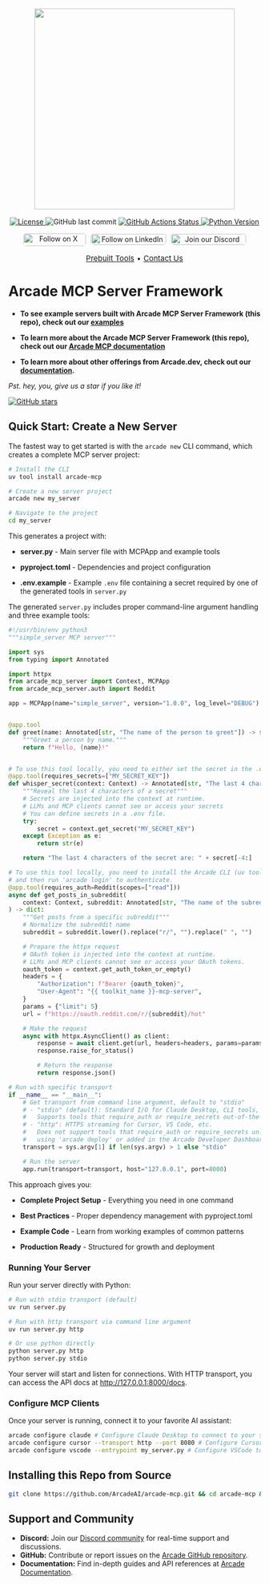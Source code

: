 <h3 align="center">
  <a name="readme-top"></a>
  <img
    src="https://docs.arcade.dev/images/logo/arcade-logo.png"
    style="width: 400px;"
  >
</h3>
<div align="center">
    <a href="https://github.com/arcadeai/arcade-mcp/blob/main/LICENSE">
  <img src="https://img.shields.io/badge/License-MIT-yellow.svg" alt="License">
</a>
  <img src="https://img.shields.io/github/last-commit/ArcadeAI/arcade-mcp" alt="GitHub last commit">
<a href="https://github.com/arcadeai/arcade-mcp/actions?query=branch%3Amain">
<img src="https://img.shields.io/github/actions/workflow/status/arcadeai/arcade-mcp/main.yml?branch=main" alt="GitHub Actions Status">
</a>
<a href="https://img.shields.io/pypi/pyversions/arcade-mcp">
  <img src="https://img.shields.io/pypi/pyversions/arcade-mcp" alt="Python Version">
</a>
</div>
<div>
  <p align="center" style="display: flex; justify-content: center; gap: 10px;">
    <a href="https://x.com/TryArcade">
      <img src="https://img.shields.io/badge/Follow%20on%20X-000000?style=for-the-badge&logo=x&logoColor=white" alt="Follow on X" style="width: 125px;height: 25px; padding-top: .8px; border-radius: 5px;" />
    </a>
    <a href="https://www.linkedin.com/company/arcade-mcp" >
      <img src="https://img.shields.io/badge/Follow%20on%20LinkedIn-0077B5?style=for-the-badge&logo=linkedin&logoColor=white" alt="Follow on LinkedIn" style="width: 150px; padding-top: 1.5px;height: 22px; border-radius: 5px;" />
    </a>
    <a href="https://discord.com/invite/GUZEMpEZ9p">
      <img src="https://img.shields.io/badge/Join%20our%20Discord-5865F2?style=for-the-badge&logo=discord&logoColor=white" alt="Join our Discord" style="width: 150px; padding-top: 1.5px; height: 22px; border-radius: 5px;" />
    </a>
  </p>
</div>

<p align="center" style="display: flex; justify-content: center; gap: 5px; font-size: 15px;">
    <a href="https://docs.arcade.dev/tools" target="_blank">Prebuilt Tools</a> •
    <a href="https://docs.arcade.dev/home/contact-us" target="_blank">Contact Us</a>

# Arcade MCP Server Framework

* **To see example servers built with Arcade MCP Server Framework (this repo), check out our [examples](examples/)**

* **To learn more about the Arcade MCP Server Framework (this repo), check out our [Arcade MCP documentation](https://docs.arcade.dev/en/home/build-tools/create-a-mcp-server)**

* **To learn more about other offerings from Arcade.dev, check out our [documentation](https://docs.arcade.dev/home).**

_Pst. hey, you, give us a star if you like it!_

<a href="https://github.com/ArcadeAI/arcade-mcp">
  <img src="https://img.shields.io/github/stars/ArcadeAI/arcade-mcp.svg" alt="GitHub stars">
</a>

## Quick Start: Create a New Server

The fastest way to get started is with the `arcade new` CLI command, which creates a complete MCP server project:

```bash
# Install the CLI
uv tool install arcade-mcp

# Create a new server project
arcade new my_server

# Navigate to the project
cd my_server
```

This generates a project with:

- **server.py** - Main server file with MCPApp and example tools

- **pyproject.toml** - Dependencies and project configuration

- **.env.example** - Example `.env` file containing a secret required by one of the generated tools in `server.py`

The generated `server.py` includes proper command-line argument handling and three example tools:

```python
#!/usr/bin/env python3
"""simple_server MCP server"""

import sys
from typing import Annotated

import httpx
from arcade_mcp_server import Context, MCPApp
from arcade_mcp_server.auth import Reddit

app = MCPApp(name="simple_server", version="1.0.0", log_level="DEBUG")


@app.tool
def greet(name: Annotated[str, "The name of the person to greet"]) -> str:
    """Greet a person by name."""
    return f"Hello, {name}!"


# To use this tool locally, you need to either set the secret in the .env file or as an environment variable
@app.tool(requires_secrets=["MY_SECRET_KEY"])
def whisper_secret(context: Context) -> Annotated[str, "The last 4 characters of the secret"]:
    """Reveal the last 4 characters of a secret"""
    # Secrets are injected into the context at runtime.
    # LLMs and MCP clients cannot see or access your secrets
    # You can define secrets in a .env file.
    try:
        secret = context.get_secret("MY_SECRET_KEY")
    except Exception as e:
        return str(e)

    return "The last 4 characters of the secret are: " + secret[-4:]

# To use this tool locally, you need to install the Arcade CLI (uv tool install arcade-mcp)
# and then run 'arcade login' to authenticate.
@app.tool(requires_auth=Reddit(scopes=["read"]))
async def get_posts_in_subreddit(
    context: Context, subreddit: Annotated[str, "The name of the subreddit"]
) -> dict:
    """Get posts from a specific subreddit"""
    # Normalize the subreddit name
    subreddit = subreddit.lower().replace("r/", "").replace(" ", "")

    # Prepare the httpx request
    # OAuth token is injected into the context at runtime.
    # LLMs and MCP clients cannot see or access your OAuth tokens.
    oauth_token = context.get_auth_token_or_empty()
    headers = {
        "Authorization": f"Bearer {oauth_token}",
        "User-Agent": "{{ toolkit_name }}-mcp-server",
    }
    params = {"limit": 5}
    url = f"https://oauth.reddit.com/r/{subreddit}/hot"

    # Make the request
    async with httpx.AsyncClient() as client:
        response = await client.get(url, headers=headers, params=params)
        response.raise_for_status()

        # Return the response
        return response.json()

# Run with specific transport
if __name__ == "__main__":
    # Get transport from command line argument, default to "stdio"
    # - "stdio" (default): Standard I/O for Claude Desktop, CLI tools, etc.
    #   Supports tools that require_auth or require_secrets out-of-the-box
    # - "http": HTTPS streaming for Cursor, VS Code, etc.
    #   Does not support tools that require_auth or require_secrets unless the server is deployed
    #   using 'arcade deploy' or added in the Arcade Developer Dashboard with 'Arcade' server type
    transport = sys.argv[1] if len(sys.argv) > 1 else "stdio"

    # Run the server
    app.run(transport=transport, host="127.0.0.1", port=8000)

```

This approach gives you:
- **Complete Project Setup** - Everything you need in one command

- **Best Practices** - Proper dependency management with pyproject.toml

- **Example Code** - Learn from working examples of common patterns

- **Production Ready** - Structured for growth and deployment

### Running Your Server

Run your server directly with Python:

```bash
# Run with stdio transport (default)
uv run server.py

# Run with http transport via command line argument
uv run server.py http

# Or use python directly
python server.py http
python server.py stdio
```

Your server will start and listen for connections. With HTTP transport, you can access the API docs at http://127.0.0.1:8000/docs.

### Configure MCP Clients

Once your server is running, connect it to your favorite AI assistant:

```bash
arcade configure claude # Configure Claude Desktop to connect to your stdio server in your current directory
arcade configure cursor --transport http --port 8080 # Configure Cursor to connect to your local HTTP server on port 8080
arcade configure vscode --entrypoint my_server.py # Configure VSCode to connect to your stdio server that will run when my_server.py is executed directly
```

## Installing this Repo from Source
```bash
git clone https://github.com/ArcadeAI/arcade-mcp.git && cd arcade-mcp && make install
```

## Support and Community

-   **Discord:** Join our [Discord community](https://discord.com/invite/GUZEMpEZ9p) for real-time support and discussions.
-   **GitHub:** Contribute or report issues on the [Arcade GitHub repository](https://github.com/ArcadeAI/arcade-mcp).
-   **Documentation:** Find in-depth guides and API references at [Arcade Documentation](https://docs.arcade.dev).
